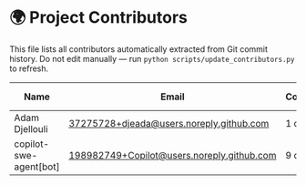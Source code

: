 # 🌍 Project Contributors

This file lists all contributors automatically extracted from Git commit history.
Do not edit manually — run `python scripts/update_contributors.py` to refresh.

| Name | Email | Contributions | First Commit | Last Commit | Reference |
|------|--------|----------------|---------------|--------------|-----------|
| Adam Djellouli | 37275728+djeada@users.noreply.github.com | 1 commit | 2025-10-29 | 2025-10-29 | https://github.com/djeada |
| copilot-swe-agent[bot] | 198982749+Copilot@users.noreply.github.com | 9 commits | 2025-10-29 | 2025-10-29 |  |
